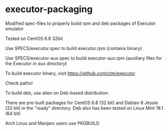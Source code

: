 # executor-packaging
Modified spec-files to properly build rpm and deb packages of Executor emulator

Tested on CentOS 6.8 32bit

Use SPECS/executor.spec to build executor.rpm (contains binary)

Use SPECS/executor-aux.spec to build executor-aux.rpm (auxiliary files for the Executor *in aux directory*)

To build executor binary, visit https://github.com/ctm/executor

Check paths! 

To build deb, use alien on Deb-based distribution.

There are pre-built packages for CentOS 6.8 (32 bit) and Debian 8 Jessie (32 bit) in the "ready" directory.
Deb also has been tested on Linux Mint 18.1 (64 bit)

Arch Linux and Manjaro users use PKGBUILD
